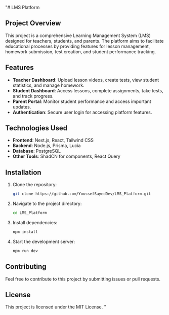 "# LMS Platform

## Project Overview

This project is a comprehensive Learning Management System (LMS) designed for teachers, students, and parents. The platform aims to facilitate educational processes by providing features for lesson management, homework submission, test creation, and student performance tracking.

## Features

- **Teacher Dashboard**: Upload lesson videos, create tests, view student statistics, and manage homework.
- **Student Dashboard**: Access lessons, complete assignments, take tests, and track progress.
- **Parent Portal**: Monitor student performance and access important updates.
- **Authentication**: Secure user login for accessing platform features.

## Technologies Used

- **Frontend**: Next.js, React, Tailwind CSS
- **Backend**: Node.js, Prisma, Lucia
- **Database**: PostgreSQL
- **Other Tools**: ShadCN for components, React Query

## Installation

1. Clone the repository:

   ```bash
   git clone https://github.com/YoussefSayedDev/LMS_Platform.git
   ```

2. Navigate to the project directory:
   ```bash
   cd LMS_Platform
   ```
3. Install dependencies:
   ```bash
   npm install
   ```
4. Start the development server:
   ```bash
   npm run dev
   ```

## Contributing

Feel free to contribute to this project by submitting issues or pull requests.

## License

This project is licensed under the MIT License.
"
